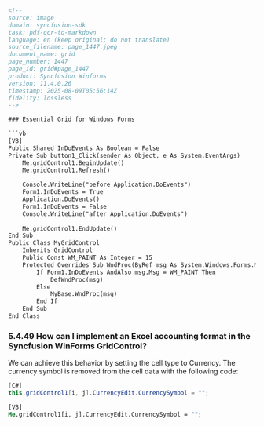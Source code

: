 ```html
<!-- 
source: image
domain: syncfusion-sdk
task: pdf-ocr-to-markdown
language: en (keep original; do not translate)
source_filename: page_1447.jpeg
document_name: grid
page_number: 1447
page_id: grid#page_1447
product: Syncfusion Winforms
version: 11.4.0.26
timestamp: 2025-08-09T05:56:14Z
fidelity: lossless
-->

### Essential Grid for Windows Forms

```vb
[VB]
Public Shared InDoEvents As Boolean = False
Private Sub button1_Click(sender As Object, e As System.EventArgs)
    Me.gridControl1.BeginUpdate()
    Me.gridControl1.Refresh()
    
    Console.WriteLine("before Application.DoEvents")
    Form1.InDoEvents = True
    Application.DoEvents()
    Form1.InDoEvents = False
    Console.WriteLine("after Application.DoEvents")
    
    Me.gridControl1.EndUpdate()
End Sub
Public Class MyGridControl
    Inherits GridControl
    Public Const WM_PAINT As Integer = 15
    Protected Overrides Sub WndProc(ByRef msg As System.Windows.Forms.Message)
        If Form1.InDoEvents AndAlso msg.Msg = WM_PAINT Then
            DefWndProc(msg)
        Else
            MyBase.WndProc(msg)
        End If
    End Sub
End Class
```

### 5.4.49 How can I implement an Excel accounting format in the Syncfusion WinForms GridControl?

We can achieve this behavior by setting the cell type to Currency. The currency symbol is removed from the cell data with the following code:

```csharp
[C#]
this.gridControl1[i, j].CurrencyEdit.CurrencySymbol = "";
```

```vb
[VB]
Me.gridControl1[i, j].CurrencyEdit.CurrencySymbol = "";
```
```